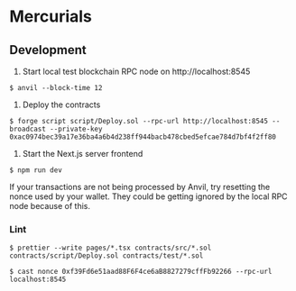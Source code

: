 # Mercurials

## Development
1. Start local test blockchain RPC node on http://localhost:8545 
  ```
  $ anvil --block-time 12
  ```
1. Deploy the contracts
  ```
  $ forge script script/Deploy.sol --rpc-url http://localhost:8545 --broadcast --private-key 0xac0974bec39a17e36ba4a6b4d238ff944bacb478cbed5efcae784d7bf4f2ff80
  ```
1. Start the Next.js server frontend
  ```
  $ npm run dev

  ```
If your transactions are not being processed by Anvil, try resetting the nonce used by your wallet.  They could be getting ignored by the local RPC node because of this.

### Lint
```
$ prettier --write pages/*.tsx contracts/src/*.sol contracts/script/Deploy.sol contracts/test/*.sol
```

```
$ cast nonce 0xf39Fd6e51aad88F6F4ce6aB8827279cffFb92266 --rpc-url localhost:8545
```
